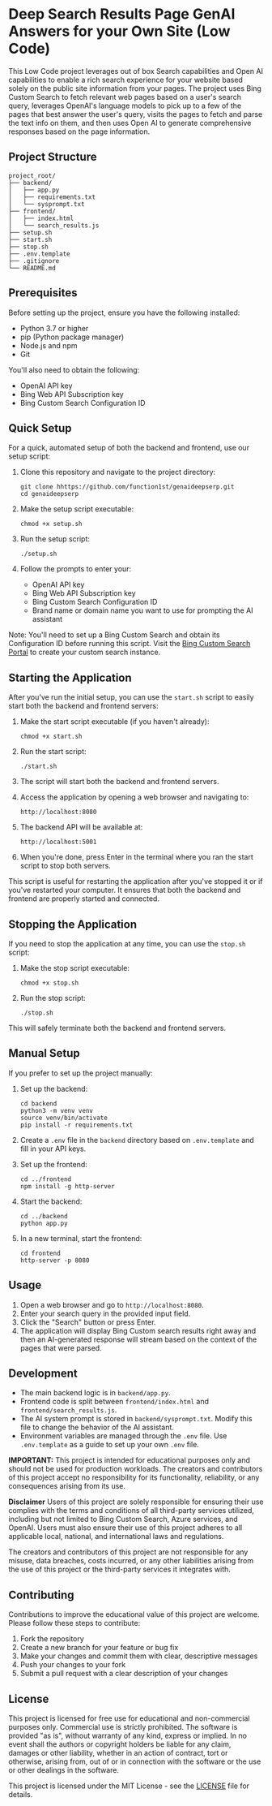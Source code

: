 # Deep Search Results Page GenAI Answers for your Own Site (Low Code)
This Low Code project leverages out of box Search capabilities and Open AI capabilities to enable a rich search experience for your website based solely on the public site information from your pages. The project uses Bing Custom Search to fetch relevant web pages based on a user's search query, leverages OpenAI's language models to pick up to a few of the pages that best answer the user's query, visits the pages to fetch and parse the text info on them, and then uses Open AI to generate comprehensive responses based on the page information.

## Project Structure

```
project_root/
├── backend/
│   ├── app.py
│   ├── requirements.txt
│   └── sysprompt.txt
├── frontend/
│   ├── index.html
│   └── search_results.js
├── setup.sh
├── start.sh
├── stop.sh
├── .env.template
├── .gitignore
└── README.md
```

## Prerequisites

Before setting up the project, ensure you have the following installed:
- Python 3.7 or higher
- pip (Python package manager)
- Node.js and npm
- Git

You'll also need to obtain the following:
- OpenAI API key
- Bing Web API Subscription key
- Bing Custom Search Configuration ID

## Quick Setup

For a quick, automated setup of both the backend and frontend, use our setup script:

1. Clone this repository and navigate to the project directory:
   ```
   git clone hhttps://github.com/function1st/genaideepserp.git
   cd genaideepserp
   ```

2. Make the setup script executable:
   ```
   chmod +x setup.sh
   ```

3. Run the setup script:
   ```
   ./setup.sh
   ```

4. Follow the prompts to enter your:
   - OpenAI API key
   - Bing Web API Subscription key
   - Bing Custom Search Configuration ID
   - Brand name or domain name you want to use for prompting the AI assistant

Note: You'll need to set up a Bing Custom Search and obtain its Configuration ID before running this script. Visit the [Bing Custom Search Portal](https://www.customsearch.ai/) to create your custom search instance.

## Starting the Application

After you've run the initial setup, you can use the `start.sh` script to easily start both the backend and frontend servers:

1. Make the start script executable (if you haven't already):
   ```
   chmod +x start.sh
   ```

2. Run the start script:
   ```
   ./start.sh
   ```

3. The script will start both the backend and frontend servers.

4. Access the application by opening a web browser and navigating to:
   ```
   http://localhost:8080
   ```

5. The backend API will be available at:
   ```
   http://localhost:5001
   ```

6. When you're done, press Enter in the terminal where you ran the start script to stop both servers.

This script is useful for restarting the application after you've stopped it or if you've restarted your computer. It ensures that both the backend and frontend are properly started and connected.

## Stopping the Application

If you need to stop the application at any time, you can use the `stop.sh` script:

1. Make the stop script executable:
   ```
   chmod +x stop.sh
   ```

2. Run the stop script:
   ```
   ./stop.sh
   ```

This will safely terminate both the backend and frontend servers.

## Manual Setup

If you prefer to set up the project manually:

1. Set up the backend:
   ```
   cd backend
   python3 -m venv venv
   source venv/bin/activate
   pip install -r requirements.txt
   ```

2. Create a `.env` file in the `backend` directory based on `.env.template` and fill in your API keys.

3. Set up the frontend:
   ```
   cd ../frontend
   npm install -g http-server
   ```

4. Start the backend:
   ```
   cd ../backend
   python app.py
   ```

5. In a new terminal, start the frontend:
   ```
   cd frontend
   http-server -p 8080
   ```

## Usage

1. Open a web browser and go to `http://localhost:8080`.
2. Enter your search query in the provided input field.
3. Click the "Search" button or press Enter.
4. The application will display Bing Custom search results right away and then an AI-generated response will stream based on the context of the pages that were parsed.

## Development

- The main backend logic is in `backend/app.py`.
- Frontend code is split between `frontend/index.html` and `frontend/search_results.js`.
- The AI system prompt is stored in `backend/sysprompt.txt`. Modify this file to change the behavior of the AI assistant.
- Environment variables are managed through the `.env` file. Use `.env.template` as a guide to set up your own `.env` file.

**IMPORTANT:** This project is intended for educational purposes only and should not be used for production workloads. The creators and contributors of this project accept no responsibility for its functionality, reliability, or any consequences arising from its use.

**Disclaimer**
Users of this project are solely responsible for ensuring their use complies with the terms and conditions of all third-party services utilized, including but not limited to Bing Custom Search, Azure services, and OpenAI. Users must also ensure their use of this project adheres to all applicable local, national, and international laws and regulations.

The creators and contributors of this project are not responsible for any misuse, data breaches, costs incurred, or any other liabilities arising from the use of this project or the third-party services it integrates with.

## Contributing
Contributions to improve the educational value of this project are welcome. Please follow these steps to contribute:

1. Fork the repository
2. Create a new branch for your feature or bug fix
3. Make your changes and commit them with clear, descriptive messages
4. Push your changes to your fork
5. Submit a pull request with a clear description of your changes

## License
This project is licensed for free use for educational and non-commercial purposes only. Commercial use is strictly prohibited. The software is provided "as is", without warranty of any kind, express or implied. In no event shall the authors or copyright holders be liable for any claim, damages or other liability, whether in an action of contract, tort or otherwise, arising from, out of or in connection with the software or the use or other dealings in the software.

This project is licensed under the MIT License - see the [LICENSE](LICENSE) file for details.
